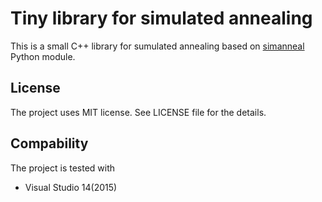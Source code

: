 Tiny library for simulated annealing
===============
This is a small C++ library for sumulated annealing based on [simanneal](https://github.com/perrygeo/simanneal) Python module.

License
---------------
The project uses MIT license. See LICENSE file for the details.

Compability
---------------
The project is tested with
- Visual Studio 14(2015)